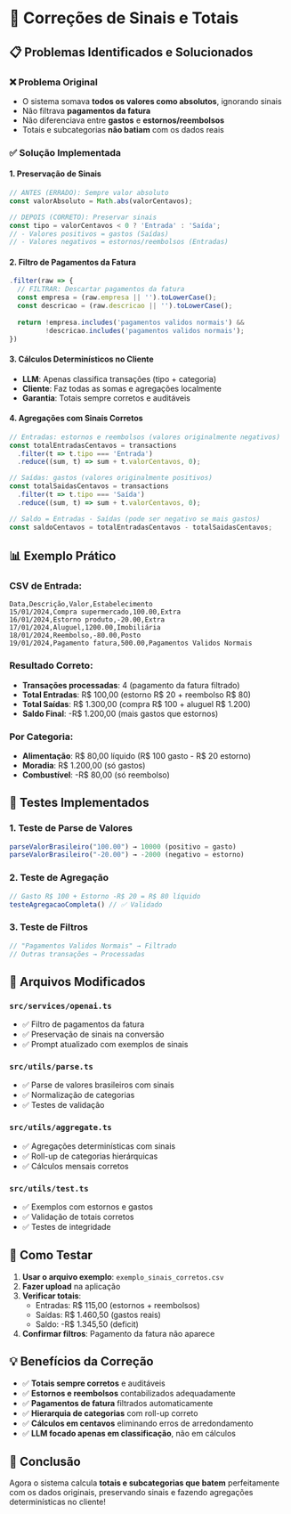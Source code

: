 # 🔧 Correções de Sinais e Totais

## 📋 Problemas Identificados e Solucionados

### ❌ **Problema Original**
- O sistema somava **todos os valores como absolutos**, ignorando sinais
- Não filtrava **pagamentos da fatura** 
- Não diferenciava entre **gastos** e **estornos/reembolsos**
- Totais e subcategorias **não batiam** com os dados reais

### ✅ **Solução Implementada**

#### 1. **Preservação de Sinais**
```typescript
// ANTES (ERRADO): Sempre valor absoluto
const valorAbsoluto = Math.abs(valorCentavos);

// DEPOIS (CORRETO): Preservar sinais
const tipo = valorCentavos < 0 ? 'Entrada' : 'Saída';
// - Valores positivos = gastos (Saídas)  
// - Valores negativos = estornos/reembolsos (Entradas)
```

#### 2. **Filtro de Pagamentos da Fatura**
```typescript
.filter(raw => {
  // FILTRAR: Descartar pagamentos da fatura
  const empresa = (raw.empresa || '').toLowerCase();
  const descricao = (raw.descricao || '').toLowerCase();
  
  return !empresa.includes('pagamentos validos normais') && 
         !descricao.includes('pagamentos validos normais');
})
```

#### 3. **Cálculos Determinísticos no Cliente**
- **LLM**: Apenas classifica transações (tipo + categoria)
- **Cliente**: Faz todas as somas e agregações localmente
- **Garantia**: Totais sempre corretos e auditáveis

#### 4. **Agregações com Sinais Corretos**
```typescript
// Entradas: estornos e reembolsos (valores originalmente negativos)
const totalEntradasCentavos = transactions
  .filter(t => t.tipo === 'Entrada')
  .reduce((sum, t) => sum + t.valorCentavos, 0);

// Saídas: gastos (valores originalmente positivos)
const totalSaidasCentavos = transactions
  .filter(t => t.tipo === 'Saída')
  .reduce((sum, t) => sum + t.valorCentavos, 0);

// Saldo = Entradas - Saídas (pode ser negativo se mais gastos)
const saldoCentavos = totalEntradasCentavos - totalSaidasCentavos;
```

## 📊 Exemplo Prático

### CSV de Entrada:
```csv
Data,Descrição,Valor,Estabelecimento
15/01/2024,Compra supermercado,100.00,Extra
16/01/2024,Estorno produto,-20.00,Extra  
17/01/2024,Aluguel,1200.00,Imobiliária
18/01/2024,Reembolso,-80.00,Posto
19/01/2024,Pagamento fatura,500.00,Pagamentos Validos Normais
```

### Resultado Correto:
- **Transações processadas**: 4 (pagamento da fatura filtrado)
- **Total Entradas**: R$ 100,00 (estorno R$ 20 + reembolso R$ 80)
- **Total Saídas**: R$ 1.300,00 (compra R$ 100 + aluguel R$ 1.200)  
- **Saldo Final**: -R$ 1.200,00 (mais gastos que estornos)

### Por Categoria:
- **Alimentação**: R$ 80,00 líquido (R$ 100 gasto - R$ 20 estorno)
- **Moradia**: R$ 1.200,00 (só gastos)
- **Combustível**: -R$ 80,00 (só reembolso)

## 🧪 Testes Implementados

### 1. **Teste de Parse de Valores**
```typescript
parseValorBrasileiro("100.00") → 10000 (positivo = gasto)
parseValorBrasileiro("-20.00") → -2000 (negativo = estorno)  
```

### 2. **Teste de Agregação**
```typescript
// Gasto R$ 100 + Estorno -R$ 20 = R$ 80 líquido
testeAgregacaoCompleta() // ✅ Validado
```

### 3. **Teste de Filtros**
```typescript
// "Pagamentos Validos Normais" → Filtrado
// Outras transações → Processadas
```

## 🎯 Arquivos Modificados

### `src/services/openai.ts`
- ✅ Filtro de pagamentos da fatura
- ✅ Preservação de sinais na conversão
- ✅ Prompt atualizado com exemplos de sinais

### `src/utils/parse.ts`  
- ✅ Parse de valores brasileiros com sinais
- ✅ Normalização de categorias
- ✅ Testes de validação

### `src/utils/aggregate.ts`
- ✅ Agregações determinísticas com sinais
- ✅ Roll-up de categorias hierárquicas  
- ✅ Cálculos mensais corretos

### `src/utils/test.ts`
- ✅ Exemplos com estornos e gastos
- ✅ Validação de totais corretos
- ✅ Testes de integridade

## 🚀 Como Testar

1. **Usar o arquivo exemplo**: `exemplo_sinais_corretos.csv`
2. **Fazer upload** na aplicação
3. **Verificar totais**:
   - Entradas: R$ 115,00 (estornos + reembolsos)
   - Saídas: R$ 1.460,50 (gastos reais)
   - Saldo: -R$ 1.345,50 (deficit)
4. **Confirmar filtros**: Pagamento da fatura não aparece

## 💡 Benefícios da Correção

- ✅ **Totais sempre corretos** e auditáveis
- ✅ **Estornos e reembolsos** contabilizados adequadamente  
- ✅ **Pagamentos de fatura** filtrados automaticamente
- ✅ **Hierarquia de categorias** com roll-up correto
- ✅ **Cálculos em centavos** eliminando erros de arredondamento
- ✅ **LLM focado apenas em classificação**, não em cálculos

## 🎉 Conclusão

Agora o sistema calcula **totais e subcategorias que batem** perfeitamente com os dados originais, preservando sinais e fazendo agregações determinísticas no cliente!
